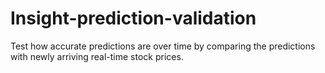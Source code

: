 # Insight-prediction-validation
Test how accurate predictions are over time by comparing the predictions with newly arriving real-time stock prices.
